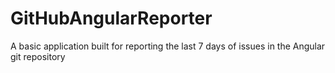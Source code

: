 # GitHubAngularReporter
A basic application built for reporting the last 7 days of issues in the Angular git repository
